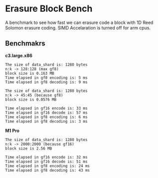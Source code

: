 # Erasure Block Bench

A benchmark to see how fast we can erasure code a block with 1D Reed Solomon erasure coding. SIMD Accelaration is turned off for arm cpus.

## Benchmakrs

**c3.large.x86**
```
The size of data_shard is: 1280 bytes
n:k -> 128:128 (max gf8)
block size is 0.163 MB
Time elapsed in gf8 encoding is: 5 ms
Time elapsed in gf8 decoding is: 9 ms
```
```
The size of data_shard is: 1280 bytes
n:k -> 45:45 (because gf8)
block size is 0.0576 MB 

Time elapsed in gf16 encode is: 33 ms
Time elapsed in gf16 decode is: 57 ms
Time elapsed in gf8 encoding is: 6 ms
Time elapsed in gf8 decoding is: 3 ms
```

**M1 Pro**
```
The size of data_shard is: 1280 bytes
n:k -> 2000:2000 (because gf16)
block size is 2.56 MB

Time elapsed in gf16 encode is: 32 ms
Time elapsed in gf16 decode is: 51 ms
Time elapsed in gf8 encoding is: 24 ms
Time elapsed in gf8 decoding is: 43 ms
```
